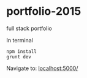 # portfolio-2015
full stack portfolio

In terminal
```
npm install
grunt dev
```

Navigate to:
[localhost:5000/](http://localhost:5000/)
